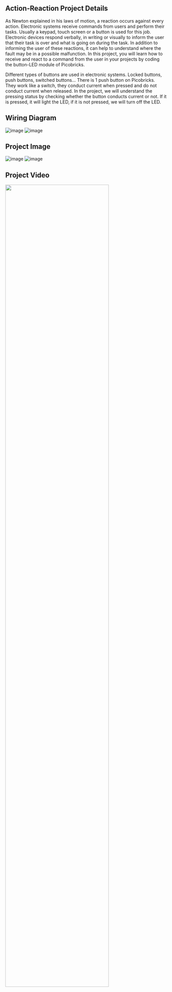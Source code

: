 ## Action-Reaction Project Details
As Newton explained in his laws of motion, a reaction occurs against every action. Electronic systems receive commands from users and perform their tasks. Usually a keypad, touch screen or a button is used for this job. Electronic devices respond verbally, in writing or visually to inform the user that their task is over and what is going on during the task. In addition to informing the user of these reactions, it can help to understand where the fault may be in a possible malfunction. In this project, you will learn how to receive and react to a command from the user in your projects by coding the button-LED module of Picobricks.

Different types of buttons are used in electronic systems. Locked buttons, push buttons, switched buttons... There is 1 push button on Picobricks. They work like a switch, they conduct current when pressed and do not conduct current when released. In the project, we will understand the pressing status by checking whether the button conducts current or not. If it is pressed, it will light the LED, if it is not pressed, we will turn off the LED.

## Wiring Diagram

![image](https://user-images.githubusercontent.com/111511331/200255491-27eef2df-a4a6-438a-92a0-afeb4a0874b0.png)
![image](https://user-images.githubusercontent.com/111511331/200255506-200e5118-a535-4fc0-bc80-1fa6797a1d82.png)

## Project Image

![image](https://user-images.githubusercontent.com/111511331/200255645-13977009-46b8-49ad-8287-deaa5b5e027f.png)
![image](https://user-images.githubusercontent.com/111511331/200255663-5b9e0de8-018c-4caf-be62-d8b358e5ad27.png)

## Project Video

[<img src="https://i.ytimg.com/vi/zAPENuFRzno/maxresdefault.jpg" width="80%">](https://www.youtube.com/watch?v=Hmb4V0TCYb8 "Now in Android: 55")
